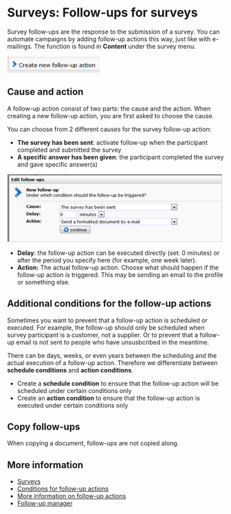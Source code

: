 # Surveys: Follow-ups for surveys

Survey follow-ups are the response to the submission of a survey. You
can automate campaigns by adding follow-up actions this way, just like
with e-mailings. The function is found in **Content** under the survey menu.

![](../images/addnewfollowup.png)

## Cause and action

A follow-up action consist of two parts: the cause and the action. When
creating a new follow-up action, you are first asked to choose the
cause.

You can choose from 2 different causes for the survey follow-up action:

-   **The survey has been sent**: activate follow-up when the participant
    completed and submitted the survey
-   **A specific answer has been given**: the participant completed the
    survey and gave specific answer(s)

![](../images/survey-followup.png "Documentation/survey-followup.png")

-   **Delay**: the follow-up action can be executed directly (set: 0
    minutes) or after the period you specify here (for example, one week
    later).
-   **Action:** The actual follow-up action. Choose what should happen
    if the follow-up action is triggered. This may be sending an email
    to the profile or something else.

## Additional conditions for the follow-up actions

Sometimes you want to prevent that a follow-up action is scheduled or
executed. For example, the follow-up should only be scheduled when
survey participant is a customer, not a supplier. Or to prevent that a
follow-up email is not sent to people who have unsusbcribed in the
meantime.

There can be days, weeks, or even years between the scheduling and the
actual execution of a follow-up action. Therefore we differentiate
between **schedule conditions** and **action conditions**.

-   Create a **schedule condition** to ensure that the follow-up action
    will be scheduled under certain conditions only
-   Create an **action condition** to ensure that the follow-up action
    is executed under certain conditions only

## Copy follow-ups

When copying a document, follow-ups are not copied along. 

## More information

* [Surveys](./surveys)
* [Conditions for follow-up actions](./automate-campaigns-with-follow-up-actions.md)
* [More information on follow-up actions](./conditions-for-follow-ups.md)
* [Follow-up manager](./follow-up-manager.md)

